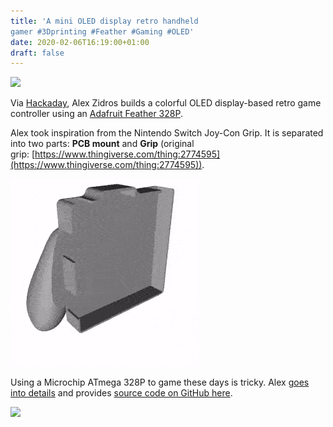 ```yaml
---
title: 'A mini OLED display retro handheld
gamer #3Dprinting #Feather #Gaming #OLED'
date: 2020-02-06T16:19:00+01:00
draft: false
---
```


![](https://raw.githubusercontent.com/aziddy/Mini-OLED-Retro-Handheld/master/media/ezgif-7-e783d192cd6b.gif)

Via [Hackaday](https://hackaday.com/2020/02/06/arduino-handheld-game-system-gets-a-grip/), Alex Zidros builds a colorful OLED display-based retro game controller using an [Adafruit Feather 328P](https://www.adafruit.com/product/3458).

Alex took inspiration from the Nintendo Switch Joy-Con Grip. It is separated into two parts: **PCB mount** and **Grip** (original grip: [https://www.thingiverse.com/thing:2774595](https://www.thingiverse.com/thing:2774595)).

![](https://github.com/aziddy/Mini-OLED-Retro-Handheld/raw/master/media/3dgif.gif?raw=true)

Using a Microchip ATmega 328P to game these days is tricky. Alex [goes into details](https://github.com/aziddy/Mini-OLED-Retro-Handheld) and provides [source code on GitHub here](https://github.com/aziddy/Mini-OLED-Retro-Handheld).

![](https://hackaday.com/wp-content/uploads/2020/02/ardugrip_detail.jpg?w=400)